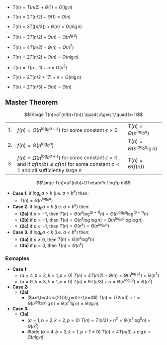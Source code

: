 
- $T(n)=T(n/2)+\Theta(1)=O(\lg{n})$

- $T(n)=2T(n/2)+\Theta(1)=O(n)$

- $T(n)=2T(\lfloor{n/2}\rfloor)+\Theta(n)=O(n \lg n)$ 
- $T(n)=3T({n/2})+\Theta(n)=O(n^{\lg 3})$ 
- $T(n)=4T({n/2})+\Theta(n)=O(n^2)$ 


- $T(n)=2T(n/2)+\Theta(n)=\Theta(n \lg n)$

- $T(n)=T(n-1)+n=O(n^2)$
- $T(n)=2T(n/2+17)+n=O(n\lg{n})$
- $T(n)=2T(n/3)+\Theta(n)=\Theta(n)$


## Master Theorem

$${\large T(n)=aT(n/b)+f(n)} \quad( a\geq 1,\quad b>1)$$

|     |                                                                                                                                                         |                                    |
| --- | ------------------------------------------------------------------------------------------------------------------------------------------------------- | ---------------------------------- |
| 1.  | $f(n)=O(n^{\log_{b}a-\epsilon})$ for some constant $\epsilon>0$                                                                                         | $T(n)=\Theta(n^{\log _{b}a})$      |
| 2.  | $f(n)=\Theta(n^{\log_{b}a})$                                                                                                                            | $T(n)=\Theta(n^{\log_{b}a}\lg{n})$ |
| 3.  | $f(n)=\Omega(n^{\log_{b}a+\epsilon})$ for some constant $\epsilon>0$, and if $af(n/b)\leq cf(n)$ for some constant $c<1$ and all sufficiently large $n$ | $T(n)=\Theta(f(n))$                |


$$\large T(n)=aT(n/b)+\Theta(n^k \log^p n)$$

- **Case 1.** if $\log_{b}{a}>k$ (i.e. $a>b^k$) then:
	- $T(n)=\Theta(n^{\log_{b}a})$
- **Case 2.** if $\log_{b}{a}=k$ (i.e. $a=b^k$) then:
	- **(2a)** if $p>-1$, then $T(n)=\Theta(n^k\log^{(p+1)}n)=\Theta(n^{\log_{b}a}\log^{(p+1)}n)$
	- **(2b)** if $p=-1$, then $T(n)=\Theta(n^k\log \log n)=\Theta(n^{\log_{b}a}\log \log n)$
	- **(2c)** if $p<-1$, then $T(n)=\Theta(n^k)=\Theta(n^{\log_{b}a})$
- **Case 3.** if $\log_{b}a<k$ (i.e. $a<b^k$) then:
	- **(3a)** if $p\geq 0$, then $T(n)=\Theta(n^k\log^pn)$
	- **(3b)** if $p<0$, then $T(n)=\Theta(n^k)$

### Exmaples

- **Case 1:**
	- ($a=4,b=2,k=1,p=0$) $T(n)=4T(n/2)+\Theta(n)=\Theta(n^{\log_{2}4})=\Theta(n^2)$
	- ($a=9,b=3,k=1,p=0$) $T(n)=9T(n/3)+n=\Theta(n^{\log_{3}9})=\Theta(n^2)$
- **Case 2:**
	- **(2a)**
		- ($a=1,b=\frac{2}{3},p=0>-1,k=0$)  $T(n)=T(2n/3)+1=\Theta(n^{\log _{2/3}1}\lg{n})=\Theta(n^{0}\lg{n})=\Theta(\lg{n})$
- **Case 3:**
	- **(3a)**
		- ($a=1,b=2,k=2,p=0$) $T(n)=T(n/2)+n^2=\Theta(n^2\log^0n)=\Theta(n^2)$
		- #todo  ($a=4,b=3,k=1,p=1\geq 0$) $T(n)=4T(n/3)+n\lg n=\Theta(n \lg  n)$ 
